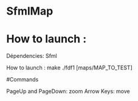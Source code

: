 # SfmlMap

# How to launch : 

Dépendencies:  Sfml

How to launch : 
  make
  ./fdf1 [maps/MAP_TO_TEST]
  
  #Commands
  
  PageUp and PageDown: zoom
  Arrow Keys: move
